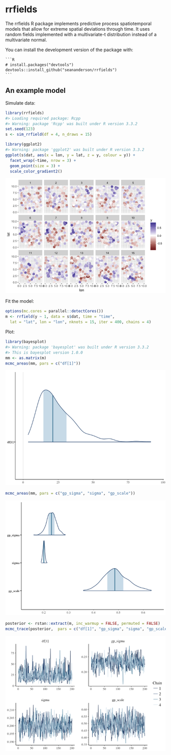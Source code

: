<!-- README.md is generated from README.Rmd. Please edit that file -->
rrfields
========

The rrfields R package implements predictive process spatiotemporal models that allow for extreme spatial deviations through time. It uses random fields implemented with a multivariate-t distribution instead of a multivariate normal.

You can install the development version of the package with:

    ```R
    # install.packages("devtools")
    devtools::install_github("seananderson/rrfields")
    ```

An example model
----------------

Simulate data:

``` r
library(rrfields)
#> Loading required package: Rcpp
#> Warning: package 'Rcpp' was built under R version 3.3.2
set.seed(123)
s <- sim_rrfield(df = 4, n_draws = 15)
```

``` r
library(ggplot2)
#> Warning: package 'ggplot2' was built under R version 3.3.2
ggplot(s$dat, aes(x = lon, y = lat, z = y, colour = y)) +
  facet_wrap(~time, nrow = 3) +
  geom_point(size = 3) +
  scale_color_gradient2()
```

![](README-figs/plot-sim-1.png)

Fit the model:

``` r
options(mc.cores = parallel::detectCores())
m <- rrfield(y ~ 1, data = s$dat, time = "time",
  lat = "lat", lon = "lon", nknots = 15, iter = 400, chains = 4)
```

Plot:

``` r
library(bayesplot)
#> Warning: package 'bayesplot' was built under R version 3.3.2
#> This is bayesplot version 1.0.0
mm <- as.matrix(m)
mcmc_areas(mm, pars = c("df[1]"))
```

![](README-figs/plot-1.png)

``` r
mcmc_areas(mm, pars = c("gp_sigma", "sigma", "gp_scale"))
```

![](README-figs/plot-2.png)

``` r
posterior <- rstan::extract(m, inc_warmup = FALSE, permuted = FALSE)
mcmc_trace(posterior,  pars = c("df[1]", "gp_sigma", "sigma", "gp_scale"))
```

![](README-figs/plot-3.png)
